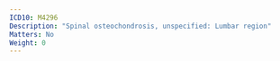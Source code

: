 ```yaml
---
ICD10: M4296
Description: "Spinal osteochondrosis, unspecified: Lumbar region"
Matters: No
Weight: 0
---
```

